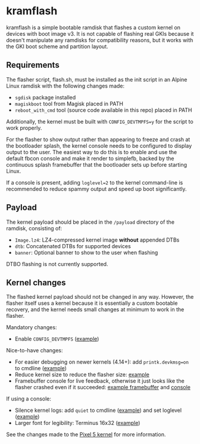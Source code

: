 # kramflash

kramflash is a simple bootable ramdisk that flashes a custom kernel on devices with boot image v3. It is not capable of flashing real GKIs because it doesn't manipulate any ramdisks for compatibility reasons, but it works with the GKI boot scheme and partition layout.

## Requirements

The flasher script, flash.sh, must be installed as the init script in an Alpine Linux ramdisk with the following changes made:

- `sgdisk` package installed
- `magiskboot` tool from Magisk placed in PATH
- `reboot_with_cmd` tool (source code available in this repo) placed in PATH

Additionally, the kernel must be built with `CONFIG_DEVTMPFS=y` for the script to work properly.

For the flasher to show output rather than appearing to freeze and crash at the bootloader splash, the kernel console needs to be configured to display output to the user. The easiest way to do this is to enable and use the default fbcon console and make it render to simplefb, backed by the continuous splash framebuffer that the bootloader sets up before starting Linux.

If a console is present, adding `loglevel=2` to the kernel command-line is recommended to reduce spammy output and speed up boot significantly.

## Payload

The kernel payload should be placed in the `/payload` directory of the ramdisk, consisting of:

- `Image.lz4`: LZ4-compressed kernel image **without** appended DTBs
- `dtb`: Concatenated DTBs for supported devices
- `banner`: Optional banner to show to the user when flashing

DTBO flashing is not currently supported.

## Kernel changes

The flashed kernel payload should not be changed in any way. However, the flasher itself uses a kernel because it is essentially a custom bootable recovery, and the kernel needs small changes at minimum to work in the flasher.

Mandatory changes:

- Enable `CONFIG_DEVTMPFS` ([example](https://github.com/kdrag0n/proton_kernel_redbull/commit/c227c0b7727ff358898f29058956eac00385bf0d))

Nice-to-have changes:

- For easier debugging on newer kernels (4.14+): add `printk.devkmsg=on` to cmdline ([example](https://github.com/kdrag0n/proton_kernel_redbull/commit/bc1bbca33cb2b08a267589847bf70ec56d64e542))
- Reduce kernel size to reduce the flasher size: [example](https://github.com/kdrag0n/proton_kernel_redbull/commit/6f5149c116cfa59eb8880090f9b894bb4a2d5d32)
- Framebuffer console for live feedback, otherwise it just looks like the flasher crashed even if it succeeded: [example framebuffer](https://github.com/kdrag0n/proton_kernel_redbull/commit/51f31de9dddf826e5be7eb69607111e6780c2d6c) and [console](https://github.com/kdrag0n/proton_kernel_redbull/commit/2887bed510ad89d33801e5f898fbf571ae808370)

If using a console:

- Silence kernel logs: add `quiet` to cmdline ([example](https://github.com/kdrag0n/proton_kernel_redbull/commit/9a1d781c435d2bbcbe274ae91eda81f621c3a93a)) and set loglevel ([example](https://github.com/kdrag0n/proton_kernel_redbull/commit/e9c11c12f9fee19c88fa8b81d931410879b028d6))
- Larger font for legibility: Terminus 16x32 ([example](https://github.com/kdrag0n/proton_kernel_redbull/commit/de9ada794065b2076739b22a4439f35d64d66171))

See the changes made to the [Pixel 5 kernel](https://github.com/kdrag0n/proton_kernel_redbull/commits/alpine) for more information.
